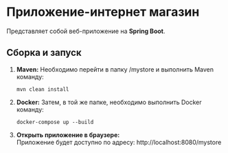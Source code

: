 # Приложение-интернет магазин

Представляет собой веб-приложение на **Spring Boot**.

## Сборка и запуск
1. **Maven:**
   Необходимо перейти в папку /mystore и выполнить Maven команду:<br>
    ```
    mvn clean install
    ```
2. **Docker:**
   Затем, в той же папке,  необходимо выполнить Docker команду:<br>
    ```
   docker-compose up --build 
    ```
3. **Открыть приложение в браузере:**<br>
   Приложение будет доступно по адресу: http://localhost:8080/mystore